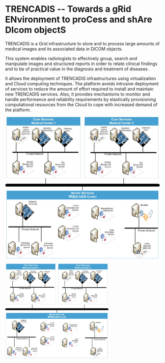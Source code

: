 # TRENCADIS -- Towards a gRid ENvironment to proCess and shAre DIcom objectS

TRENCADIS is a Grid infrastructure to store and to process large amounts
of medical images and its associated data in DICOM objects.

This system enables radiologists to effectively group, search and manipulate
images and structured reports in order to relate clinical findings and to
be of practical value in the diagnosis and treatment of diseases. 

It allows the deployment of TRENCADIS infrastructures using virtualization
and Cloud computing techniques. The platform avoids intrusive deployment
of services to reduce the amount of effort required to install and
maintain new TRENCADIS services. Also, it provides mechanisms to monitor
and handle performance and reliability requirements by elastically
provisioning computational resources from the Cloud to cope with increased
demand of the platform.

![Screenshot - TRENCADIS infrastructure deployment](./Middleware/TRENCADIS_Middleware/src/trencadis/middleware/images/trencadis_deployment.jpg?cropResize=300,300)

<img src="https://github.com/grycap/trencadis/blob/master/Middleware/TRENCADIS_Middleware/src/trencadis/middleware/images/trencadis_deployment.jpg"  width="337px" height="307px" />
